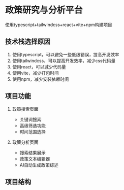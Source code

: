 
# 政策研究与分析平台

使用typescript+tailwindcss+react+vite+npm构建项目

## 技术栈选择原因

1. 使用typescript，可以避免一些低级错误，提高开发效率
2. 使用tailwindcss，可以提高开发效率，减少css代码量
3. 使用react，可以减少代码量
4. 使用vite，减少打包时间
5. 使用npm，减少安装依赖时间

## 项目功能

1. 政策搜索页面
   - 关键词搜索
   - 高级筛选功能
   - 时间范围选择

2. 政策分析页面
   - 搜索结果展示
   - 政策文本编辑器
   - AI自动生成政策综述

## 项目结构

